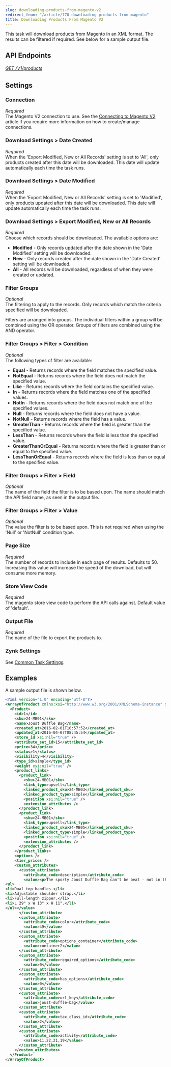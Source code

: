 ```yaml
---
slug: downloading-products-from-magento-v2
redirect_from: "/article/770-downloading-products-from-magento"
title: Downloading Products From Magento V2
---
```

This task will download products from Magento in an XML format. The results can be filtered if required. See below for a sample output file.

## API Endpoints
###### [GET /V1/products](https://devdocs.magento.com/redoc/2.3/admin-rest-api.html#operation/catalogProductRepositoryV1GetListGet)  

## Settings
### Connection
_Required_  
The Magento V2 connection to use. See the [Connecting to Magento V2](connecting-to-magento-v2) article if you require more information on how to create/manage connections.

### Download Settings > Date Created
_Required_  
When the 'Export Modified, New or All Records' setting is set to 'All', only products created after this date will be downloaded. This date will update automatically each time the task runs.

### Download Settings > Date Modified
_Required_  
When the 'Export Modified, New or All Records' setting is set to 'Modified', only products updated after this date will be downloaded. This date will update automatically each time the task runs.

### Download Settings > Export Modified, New or All Records
_Required_  
Choose which records should be downloaded. The available options are:

* __Modified__ - Only records updated after the date shown in the 'Date Modified' setting will be downloaded.
* __New__ - Only records created after the date shown in the 'Date Created' setting will be downloaded.
* __All__ - All records will be downloaded, regardless of when they were created or updated.

### Filter Groups
_Optional_  
The filtering to apply to the records. Only records which match the criteria specified will be downloaded.

Filters are arranged into groups. The individual filters within a group will be combined using the OR operator. Groups of filters are combined using the AND operator.

### Filter Groups > Filter > Condition
_Optional_  
The following types of filter are available:

* __Equal__ - Returns records where the field matches the specified value.
* __NotEqual__ - Returns records where the field does not match the specified value.
* __Like__ - Returns records where the field contains the specified value.
* __In__ - Returns records where the field matches one of the specified values.
* __NotIn__ - Returns records where the field does not match one of the specified values.
* __Null__ - Returns records where the field does not have a value.
* __NotNull__ - Returns records where the field has a value.
* __GreaterThan__ - Returns records where the field is greater than the specified value.
* __LessThan__ - Returns records where the field is less than the specified value.
* __GreaterThanOrEqual__ - Returns records where the field is greater than or equal to the specified value.
* __LessThanOrEqual__ - Returns records where the field is less than or equal to the specified value.

### Filter Groups > Filter > Field
_Optional_  
The name of the field the filter is to be based upon. The name should match the API field name, as seen in the output file.

### Filter Groups > Filter > Value
_Optional_  
The value the filter is to be based upon. This is not required when using the 'Null' or 'NotNull' condition type.

### Page Size
_Required_  
The number of records to include in each page of results. Defaults to 50. Increasing this value will increase the speed of the download, but will consume more memory.

### Store View Code
_Required_  
The magento store view code to perform the API calls against. Default value of 'default'.

### Output File
_Required_  
The name of the file to export the products to.

### Zynk Settings
See [Common Task Settings](common-task-settings).

## Examples
A sample output file is shown below.
```xml
<?xml version="1.0" encoding="utf-8"?>
<ArrayOfProduct xmlns:xsi="http://www.w3.org/2001/XMLSchema-instance" xmlns:xsd="http://www.w3.org/2001/XMLSchema">
  <Product>
    <id>1</id>
    <sku>24-MB01</sku>
    <name>Joust Duffle Bag</name>
    <created_at>2016-02-01T10:57:52</created_at>
    <updated_at>2016-04-07T08:45:54</updated_at>
    <store_id xsi:nil="true" />
    <attribute_set_id>15</attribute_set_id>
    <price>34</price>
    <status>1</status>
    <visibility>4</visibility>
    <type_id>simple</type_id>
    <weight xsi:nil="true" />
    <product_links>
      <product_link>
        <sku>24-MB01</sku>
        <link_type>upsell</link_type>
        <linked_product_sku>24-MB03</linked_product_sku>
        <linked_product_type>simple</linked_product_type>
        <position xsi:nil="true" />
        <extension_attributes />
      </product_link>
      <product_link>
        <sku>24-MB01</sku>
        <link_type>upsell</link_type>
        <linked_product_sku>24-MB05</linked_product_sku>
        <linked_product_type>simple</linked_product_type>
        <position xsi:nil="true" />
        <extension_attributes />
      </product_link>
    </product_links>
    <options />
    <tier_prices />
    <custom_attributes>
      <custom_attribute>
        <attribute_code>description</attribute_code>
        <value><p>The sporty Joust Duffle Bag can't be beat - not in the gym, not on the luggage carousel, not anywhere. Big enough to haul a basketball or soccer ball and some sneakers with plenty of room to spare, it's ideal for athletes with places to go.<p>
<ul>
<li>Dual top handles.</li>
<li>Adjustable shoulder strap.</li>
<li>Full-length zipper.</li>
<li>L 29" x W 13" x H 11".</li>
</ul></value>
      </custom_attribute>
      <custom_attribute>
        <attribute_code>color</attribute_code>
        <value>49</value>
      </custom_attribute>
      <custom_attribute>
        <attribute_code>options_container</attribute_code>
        <value>container2</value>
      </custom_attribute>
      <custom_attribute>
        <attribute_code>required_options</attribute_code>
        <value>0</value>
      </custom_attribute>
      <custom_attribute>
        <attribute_code>has_options</attribute_code>
        <value>0</value>
      </custom_attribute>
      <custom_attribute>
        <attribute_code>url_key</attribute_code>
        <value>joust-duffle-bag</value>
      </custom_attribute>
      <custom_attribute>
        <attribute_code>tax_class_id</attribute_code>
        <value>2</value>
      </custom_attribute>
      <custom_attribute>
        <attribute_code>activity</attribute_code>
        <value>11,22,21,19</value>
      </custom_attribute>
    </custom_attributes>
  </Product>
</ArrayOfProduct>
```
